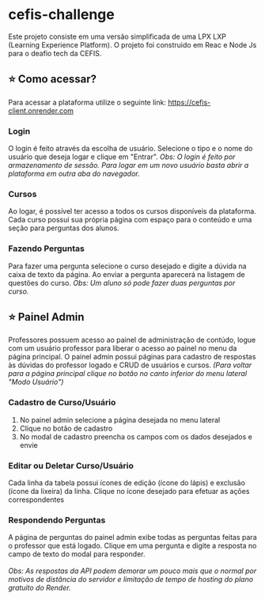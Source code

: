 # cefis-challenge
Este projeto consiste em uma versão simplificada de uma LPX LXP (Learning Experience Platform). O projeto foi construido em Reac e Node Js para o deafio tech da CEFIS.

## ⭐ Como acessar?
Para acessar a plataforma utilize o seguinte link: https://cefis-client.onrender.com

### Login
O login é feito através da escolha de usuário. Selecione o tipo e o nome do usuário que deseja logar e clique em "Entrar".
_Obs: O login é feito por armazenamento de sessão. Para logar em um novo usuário basta abrir a plataforma em outra aba do navegador._

### Cursos
Ao logar, é possível ter acesso a todos os cursos disponíveis da plataforma. Cada curso possui sua própria página com espaço para o conteúdo e uma seção para perguntas dos alunos.

### Fazendo Perguntas
Para fazer uma pergunta selecione o curso desejado e digite a dúvida na caixa de texto da página. Ao enviar a pergunta aparecerá na listagem de questões do curso.
_Obs: Um aluno só pode fazer duas perguntas por curso._

## ⭐ Painel Admin
Professores possuem acesso ao painel de administração de contúdo, logue com um usuário professor para liberar o acesso ao painel no menu da página principal. O painel admin possui páginas para cadastro de respostas às dúvidas do professor logado e CRUD de usuários e cursos. _(Para voltar para a página principal clique no botão no canto inferior do menu lateral "Modo Usuário")_

### Cadastro de Curso/Usuário
1) No painel admin selecione a página desejada no menu lateral
2) Clique no botão de cadastro
3) No modal de cadastro preencha os campos com os dados desejados e envie

### Editar ou Deletar Curso/Usuário
Cada linha da tabela possui ícones de edição (ícone do lápis) e exclusão (ícone da lixeira) da linha. Clique no ícone desejado para efetuar as ações correspondentes

### Respondendo Perguntas
A página de perguntas do painel admin exibe todas as perguntas feitas para o professor que está logado. Clique em uma pergunta e digite a resposta no campo de texto do modal para responder.
<br><br>
_Obs: As respostas da API podem demorar um pouco mais que o normal por motivos de distância do servidor e limitação de tempo de hosting do plano gratuito do Render._
